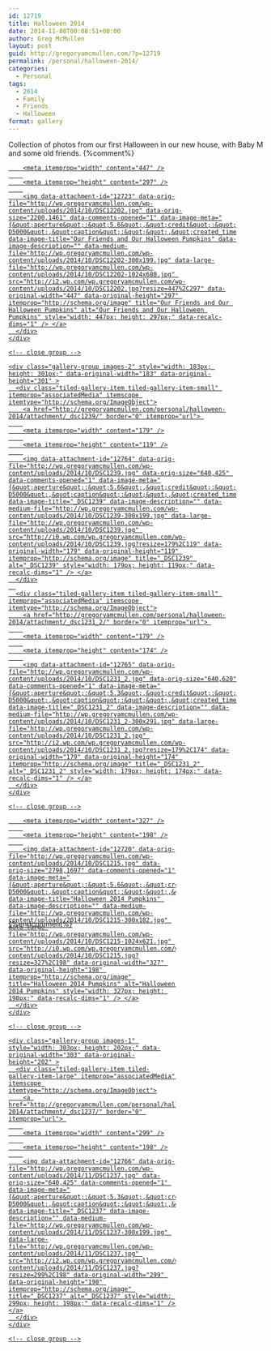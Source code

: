 ```yaml
---
id: 12719
title: Halloween 2014
date: 2014-11-08T00:08:51+00:00
author: Greg McMullen
layout: post
guid: http://gregoryamcmullen.com/?p=12719
permalink: /personal/halloween-2014/
categories:
  - Personal
tags:
  - 2014
  - Family
  - Friends
  - Halloween
format: gallery
---
```

Collection of photos from our first Halloween in our new house, with Baby M and some old friends.
{%comment%}
<div class="tiled-gallery type-rectangular tiled-gallery-unresized" data-original-width="634" data-carousel-extra='{&quot;blog_id&quot;:1,&quot;permalink&quot;:&quot;http:\/\/gregoryamcmullen.com\/personal\/halloween-2014\/&quot;,&quot;likes_blog_id&quot;:24899473}' itemscope itemtype="http://schema.org/ImageGallery" >
  <div class="gallery-row" style="width: 634px; height: 301px;" data-original-width="634" data-original-height="301" >
    <div class="gallery-group images-1" style="width: 451px; height: 301px;" data-original-width="451" data-original-height="301" >
      <div class="tiled-gallery-item tiled-gallery-item-large" itemprop="associatedMedia" itemscope itemtype="http://schema.org/ImageObject">
        <a href="http://gregoryamcmullen.com/personal/halloween-2014/attachment/_dsc1220-3/" border="0" itemprop="url"> 
        
        <meta itemprop="width" content="447" />
        
        <meta itemprop="height" content="297" />
        
        <img data-attachment-id="12723" data-orig-file="http://wp.gregoryamcmullen.com/wp-content/uploads/2014/10/DSC12202.jpg" data-orig-size="2200,1461" data-comments-opened="1" data-image-meta="{&quot;aperture&quot;:&quot;5.6&quot;,&quot;credit&quot;:&quot;&quot;,&quot;camera&quot;:&quot;NIKON D5000&quot;,&quot;caption&quot;:&quot;&quot;,&quot;created_timestamp&quot;:&quot;1414273749&quot;,&quot;copyright&quot;:&quot;&quot;,&quot;focal_length&quot;:&quot;26&quot;,&quot;iso&quot;:&quot;400&quot;,&quot;shutter_speed&quot;:&quot;0.01&quot;,&quot;title&quot;:&quot;&quot;,&quot;orientation&quot;:&quot;1&quot;}" data-image-title="Our Friends and Our Halloween Pumpkins" data-image-description="" data-medium-file="http://wp.gregoryamcmullen.com/wp-content/uploads/2014/10/DSC12202-300x199.jpg" data-large-file="http://wp.gregoryamcmullen.com/wp-content/uploads/2014/10/DSC12202-1024x680.jpg" src="http://i2.wp.com/wp.gregoryamcmullen.com/wp-content/uploads/2014/10/DSC12202.jpg?resize=447%2C297" data-original-width="447" data-original-height="297" itemprop="http://schema.org/image" title="Our Friends and Our Halloween Pumpkins" alt="Our Friends and Our Halloween Pumpkins" style="width: 447px; height: 297px;" data-recalc-dims="1" /> </a>
      </div>
    </div>
    
    <!-- close group -->
    
    <div class="gallery-group images-2" style="width: 183px; height: 301px;" data-original-width="183" data-original-height="301" >
      <div class="tiled-gallery-item tiled-gallery-item-small" itemprop="associatedMedia" itemscope itemtype="http://schema.org/ImageObject">
        <a href="http://gregoryamcmullen.com/personal/halloween-2014/attachment/_dsc1239/" border="0" itemprop="url"> 
        
        <meta itemprop="width" content="179" />
        
        <meta itemprop="height" content="119" />
        
        <img data-attachment-id="12764" data-orig-file="http://wp.gregoryamcmullen.com/wp-content/uploads/2014/10/DSC1239.jpg" data-orig-size="640,425" data-comments-opened="1" data-image-meta="{&quot;aperture&quot;:&quot;5.6&quot;,&quot;credit&quot;:&quot;&quot;,&quot;camera&quot;:&quot;NIKON D5000&quot;,&quot;caption&quot;:&quot;&quot;,&quot;created_timestamp&quot;:&quot;1414796826&quot;,&quot;copyright&quot;:&quot;&quot;,&quot;focal_length&quot;:&quot;55&quot;,&quot;iso&quot;:&quot;400&quot;,&quot;shutter_speed&quot;:&quot;0.016666666666667&quot;,&quot;title&quot;:&quot;&quot;,&quot;orientation&quot;:&quot;1&quot;}" data-image-title="_DSC1239" data-image-description="" data-medium-file="http://wp.gregoryamcmullen.com/wp-content/uploads/2014/10/DSC1239-300x199.jpg" data-large-file="http://wp.gregoryamcmullen.com/wp-content/uploads/2014/10/DSC1239.jpg" src="http://i0.wp.com/wp.gregoryamcmullen.com/wp-content/uploads/2014/10/DSC1239.jpg?resize=179%2C119" data-original-width="179" data-original-height="119" itemprop="http://schema.org/image" title="_DSC1239" alt="_DSC1239" style="width: 179px; height: 119px;" data-recalc-dims="1" /> </a>
      </div>
      
      <div class="tiled-gallery-item tiled-gallery-item-small" itemprop="associatedMedia" itemscope itemtype="http://schema.org/ImageObject">
        <a href="http://gregoryamcmullen.com/personal/halloween-2014/attachment/_dsc1231_2/" border="0" itemprop="url"> 
        
        <meta itemprop="width" content="179" />
        
        <meta itemprop="height" content="174" />
        
        <img data-attachment-id="12765" data-orig-file="http://wp.gregoryamcmullen.com/wp-content/uploads/2014/10/DSC1231_2.jpg" data-orig-size="640,620" data-comments-opened="1" data-image-meta="{&quot;aperture&quot;:&quot;5.3&quot;,&quot;credit&quot;:&quot;&quot;,&quot;camera&quot;:&quot;NIKON D5000&quot;,&quot;caption&quot;:&quot;&quot;,&quot;created_timestamp&quot;:&quot;1414796716&quot;,&quot;copyright&quot;:&quot;&quot;,&quot;focal_length&quot;:&quot;48&quot;,&quot;iso&quot;:&quot;400&quot;,&quot;shutter_speed&quot;:&quot;0.016666666666667&quot;,&quot;title&quot;:&quot;&quot;,&quot;orientation&quot;:&quot;1&quot;}" data-image-title="_DSC1231_2" data-image-description="" data-medium-file="http://wp.gregoryamcmullen.com/wp-content/uploads/2014/10/DSC1231_2-300x291.jpg" data-large-file="http://wp.gregoryamcmullen.com/wp-content/uploads/2014/10/DSC1231_2.jpg" src="http://i2.wp.com/wp.gregoryamcmullen.com/wp-content/uploads/2014/10/DSC1231_2.jpg?resize=179%2C174" data-original-width="179" data-original-height="174" itemprop="http://schema.org/image" title="_DSC1231_2" alt="_DSC1231_2" style="width: 179px; height: 174px;" data-recalc-dims="1" /> </a>
      </div>
    </div>
    
    <!-- close group -->
  </div>
  
  <!-- close row -->
  
  <div class="gallery-row" style="width: 634px; height: 202px;" data-original-width="634" data-original-height="202" >
    <div class="gallery-group images-1" style="width: 331px; height: 202px;" data-original-width="331" data-original-height="202" >
      <div class="tiled-gallery-item tiled-gallery-item-large" itemprop="associatedMedia" itemscope itemtype="http://schema.org/ImageObject">
        <a href="http://gregoryamcmullen.com/personal/halloween-2014/attachment/_dsc1215/" border="0" itemprop="url"> 
        
        <meta itemprop="width" content="327" />
        
        <meta itemprop="height" content="198" />
        
        <img data-attachment-id="12720" data-orig-file="http://wp.gregoryamcmullen.com/wp-content/uploads/2014/10/DSC1215.jpg" data-orig-size="2798,1697" data-comments-opened="1" data-image-meta="{&quot;aperture&quot;:&quot;5.6&quot;,&quot;credit&quot;:&quot;&quot;,&quot;camera&quot;:&quot;NIKON D5000&quot;,&quot;caption&quot;:&quot;&quot;,&quot;created_timestamp&quot;:&quot;1414273515&quot;,&quot;copyright&quot;:&quot;&quot;,&quot;focal_length&quot;:&quot;35&quot;,&quot;iso&quot;:&quot;400&quot;,&quot;shutter_speed&quot;:&quot;1.6&quot;,&quot;title&quot;:&quot;&quot;,&quot;orientation&quot;:&quot;0&quot;}" data-image-title="Halloween 2014 Pumpkins" data-image-description="" data-medium-file="http://wp.gregoryamcmullen.com/wp-content/uploads/2014/10/DSC1215-300x182.jpg" data-large-file="http://wp.gregoryamcmullen.com/wp-content/uploads/2014/10/DSC1215-1024x621.jpg" src="http://i0.wp.com/wp.gregoryamcmullen.com/wp-content/uploads/2014/10/DSC1215.jpg?resize=327%2C198" data-original-width="327" data-original-height="198" itemprop="http://schema.org/image" title="Halloween 2014 Pumpkins" alt="Halloween 2014 Pumpkins" style="width: 327px; height: 198px;" data-recalc-dims="1" /> </a>
      </div>
    </div>
    
    <!-- close group -->
    
    <div class="gallery-group images-1" style="width: 303px; height: 202px;" data-original-width="303" data-original-height="202" >
      <div class="tiled-gallery-item tiled-gallery-item-large" itemprop="associatedMedia" itemscope itemtype="http://schema.org/ImageObject">
        <a href="http://gregoryamcmullen.com/personal/halloween-2014/attachment/_dsc1237/" border="0" itemprop="url"> 
        
        <meta itemprop="width" content="299" />
        
        <meta itemprop="height" content="198" />
        
        <img data-attachment-id="12766" data-orig-file="http://wp.gregoryamcmullen.com/wp-content/uploads/2014/11/DSC1237.jpg" data-orig-size="640,425" data-comments-opened="1" data-image-meta="{&quot;aperture&quot;:&quot;5.3&quot;,&quot;credit&quot;:&quot;&quot;,&quot;camera&quot;:&quot;NIKON D5000&quot;,&quot;caption&quot;:&quot;&quot;,&quot;created_timestamp&quot;:&quot;1414796800&quot;,&quot;copyright&quot;:&quot;&quot;,&quot;focal_length&quot;:&quot;44&quot;,&quot;iso&quot;:&quot;400&quot;,&quot;shutter_speed&quot;:&quot;0.016666666666667&quot;,&quot;title&quot;:&quot;&quot;,&quot;orientation&quot;:&quot;1&quot;}" data-image-title="_DSC1237" data-image-description="" data-medium-file="http://wp.gregoryamcmullen.com/wp-content/uploads/2014/11/DSC1237-300x199.jpg" data-large-file="http://wp.gregoryamcmullen.com/wp-content/uploads/2014/11/DSC1237.jpg" src="http://i2.wp.com/wp.gregoryamcmullen.com/wp-content/uploads/2014/11/DSC1237.jpg?resize=299%2C198" data-original-width="299" data-original-height="198" itemprop="http://schema.org/image" title="_DSC1237" alt="_DSC1237" style="width: 299px; height: 198px;" data-recalc-dims="1" /> </a>
      </div>
    </div>
    
    <!-- close group -->
  </div>
  
  <!-- close row -->
</div>
{%endcomment%}